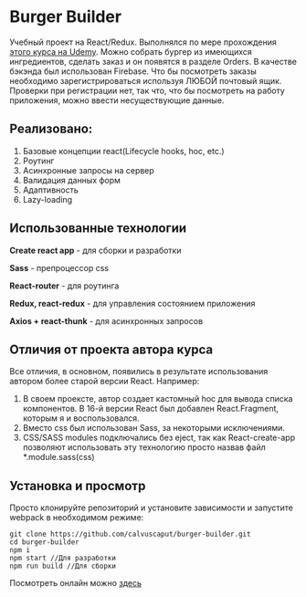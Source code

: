 # Burger Builder

Учебный проект на React/Redux. Выполнялся по мере прохождения [этого курса на Udemy](https://www.udemy.com/react-the-complete-guide-incl-redux/). Можно собрать бургер из имеющихся ингредиентов, сделать заказ и он появятся в разделе Orders. В качестве бэкэнда был использован Firebase. Что бы посмотреть заказы необходимо зарегистрироваться используя ЛЮБОЙ почтовый ящик. Проверки при регистрации нет, так что, что бы посмотреть на работу приложения, можно ввести несуществующие данные.

## Реализовано:
1. Базовые концепции react(Lifecycle hooks, hoc, etc.)
2. Роутинг
3. Асинхронные запросы на сервер
4. Валидация данных форм
5. Адаптивность
6. Lazy-loading

## Использованные технологии

**Create react app** - для сборки и разработки

**Sass** - препроцессор css  

**React-router** - для роутинга 

**Redux, react-redux** - для управления состоянием приложения  

**Axios + react-thunk** - для асинхронных запросов

## Отличия от проекта автора курса
Все отличия, в основном, появились в результате использования автором более старой версии React. Например:
1. В своем проексте, автор создает кастомный hoc для вывода списка компонентов. В 16-й версии React был добавлен React.Fragment, которым я и воспользовался.
2. Вместо css был использован Sass, за некоторыми исключениями.
3. CSS/SASS modules подключались без eject, так как React-create-app позволяют использовать эту технологию просто назвав файл *.module.sass(css)

## Установка и просмотр
Просто клонируйте репозиторий и установите зависимости и запустите webpack в необходимом режиме:
```
git clone https://github.com/calvuscaput/burger-builder.git
cd burger-builder
npm i
npm start //Для разработки
npm run build //Для сборки
```



Посмотреть онлайн можно  [здесь](https://calvuscaput.github.io/burger-builder/)



